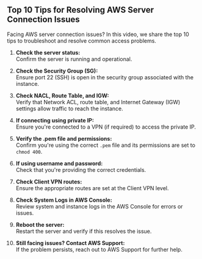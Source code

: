 ## Top 10 Tips for Resolving AWS Server Connection Issues

Facing AWS server connection issues? In this video, we share the top 10 tips to troubleshoot and resolve common access problems. 

1. **Check the server status:**  
   Confirm the server is running and operational.

2. **Check the Security Group (SG):**  
   Ensure port 22 (SSH) is open in the security group associated with the instance.

3. **Check NACL, Route Table, and IGW:**  
   Verify that Network ACL, route table, and Internet Gateway (IGW) settings allow traffic to reach the instance.

4. **If connecting using private IP:**  
   Ensure you're connected to a VPN (if required) to access the private IP.

5. **Verify the .pem file and permissions:**  
   Confirm you're using the correct `.pem` file and its permissions are set to `chmod 400`.

6. **If using username and password:**  
   Check that you're providing the correct credentials.

7. **Check Client VPN routes:**  
   Ensure the appropriate routes are set at the Client VPN level.

8. **Check System Logs in AWS Console:**  
   Review system and instance logs in the AWS Console for errors or issues.

9. **Reboot the server:**  
   Restart the server and verify if this resolves the issue.

10. **Still facing issues? Contact AWS Support:**  
    If the problem persists, reach out to AWS Support for further help.
